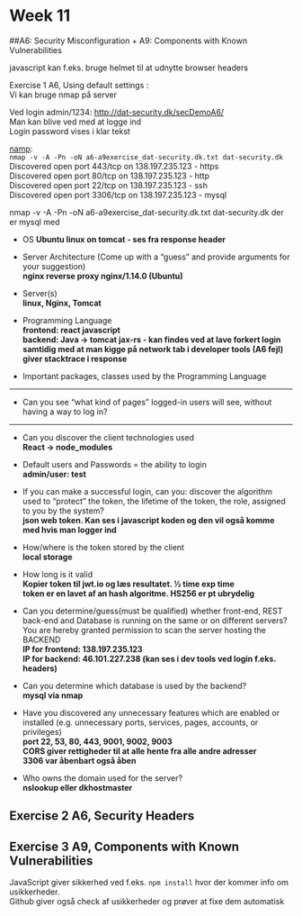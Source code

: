 # Week 11  

##A6: Security Misconfiguration + A9: Components with Known Vulnerabilities  
 

javascript kan f.eks. bruge helmet til at udnytte browser headers  

Exercise 1 A6, Using default settings
:  
Vi kan bruge nmap på server  

Ved login admin/1234:
http://dat-security.dk/secDemoA6/  
Man kan blive ved med at logge ind  
Login password vises i klar tekst  

[namp](a6-a9exercise_dat-security.dk.txt):  
`nmap -v -A -Pn -oN a6-a9exercise_dat-security.dk.txt dat-security.dk`  
Discovered open port 443/tcp on 138.197.235.123 - https  
Discovered open port 80/tcp on 138.197.235.123 - http  
Discovered open port 22/tcp on 138.197.235.123 - ssh  
Discovered open port 3306/tcp on 138.197.235.123 - mysql  

nmap -v -A -Pn -oN a6-a9exercise_dat-security.dk.txt dat-security.dk
der er mysql med  

 * OS
 **Ubuntu linux on tomcat - ses fra response header**  
 * Server Architecture (Come up with a “guess” and provide arguments for your suggestion)  
 **nginx reverse proxy nginx/1.14.0 (Ubuntu)**  
 * Server(s)  
 **linux, Nginx, Tomcat**  
 
 * Programming Language  
 **frontend: react javascript**  
 **backend: Java -> tomcat jax-rs - kan findes ved at lave forkert login samtidig med at man kigge på network tab i developer tools (A6 fejl) giver stacktrace i response**  
 
 * Important packages, classes used by the Programming Language  
 ****  

 * Can you see “what kind of pages” logged-in users will see, without having a way to log in?  
 ****  
 
 * Can you discover the client technologies used  
**React -> node_modules**  

 * Default users and Passwords = the ability to login  
 **admin/user: test**  
 
 * If you can make a successful login, can you: discover the algorithm used to “protect” the token, the lifetime of the token, the role, assigned to you by the system?  
 **json web token. Kan ses i javascript koden og den vil også komme med hvis man logger ind**  

 * How/where is the token stored by the client   
 **local storage**  

 * How long is it valid  
 **Kopier token til jwt.io og læs resultatet. ½ time exp time  
  token er en lavet af an hash algoritme. HS256 er pt ubrydelig**  

 * Can you determine/guess(must be qualified) whether front-end, REST back-end and Database is running on the same or on different servers?  
You are hereby granted permission to scan the server hosting the BACKEND  
 **IP for frontend: 138.197.235.123  
 IP for backend: 46.101.227.238 (kan ses i dev tools ved login f.eks.  headers)**  

 * Can you determine which database is used by the backend?  
 **mysql via nmap**  

 * Have you discovered any unnecessary features which are enabled or installed (e.g. unnecessary ports, services, pages, accounts, or privileges)  
 **port 22, 53, 80, 443, 9001, 9002, 9003**  
**CORS giver rettigheder til at alle hente fra alle andre adresser**  
**3306 var åbenbart også åben**  
 
 * Who owns the domain used for the server?    
 **nslookup eller dkhostmaster**  

## Exercise 2 A6, Security Headers  

 

## Exercise 3 A9, Components with Known Vulnerabilities  
JavaScript giver sikkerhed ved f.eks. `npm install` hvor der kommer info om usikkerheder.  
Github giver også check af usikkerheder og prøver at fixe dem automatisk  








